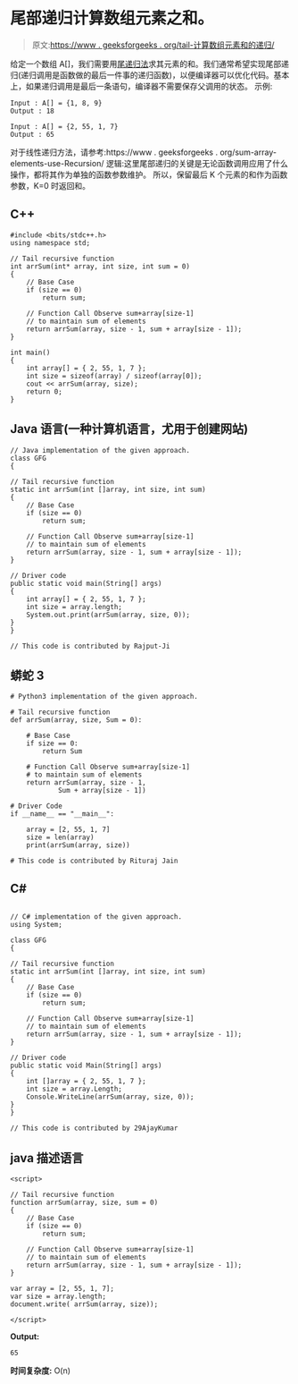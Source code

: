# 尾部递归计算数组元素之和。

> 原文:[https://www . geeksforgeeks . org/tail-计算数组元素和的递归/](https://www.geeksforgeeks.org/tail-recursion-to-calculate-sum-of-array-elements/)

给定一个数组 A[]，我们需要用[尾递归法](https://www.geeksforgeeks.org/tail-recursion/)求其元素的和。我们通常希望实现尾部递归(递归调用是函数做的最后一件事的递归函数)，以便编译器可以优化代码。基本上，如果递归调用是最后一条语句，编译器不需要保存父调用的状态。
示例:

```
Input : A[] = {1, 8, 9}
Output : 18

Input : A[] = {2, 55, 1, 7}
Output : 65
```

对于线性递归方法，请参考:https://www . geeksforgeeks . org/sum-array-elements-use-Recursion/
逻辑:这里尾部递归的关键是无论函数调用应用了什么操作，都将其作为单独的函数参数维护。
所以，保留最后 K 个元素的和作为函数参数，K=0 时返回和。

## C++

```
#include <bits/stdc++.h>
using namespace std;

// Tail recursive function
int arrSum(int* array, int size, int sum = 0)
{
    // Base Case
    if (size == 0)
        return sum;

    // Function Call Observe sum+array[size-1]
    // to maintain sum of elements
    return arrSum(array, size - 1, sum + array[size - 1]);
}

int main()
{
    int array[] = { 2, 55, 1, 7 };
    int size = sizeof(array) / sizeof(array[0]);
    cout << arrSum(array, size);
    return 0;
}
```

## Java 语言(一种计算机语言，尤用于创建网站)

```
// Java implementation of the given approach.
class GFG
{

// Tail recursive function
static int arrSum(int []array, int size, int sum)
{
    // Base Case
    if (size == 0)
        return sum;

    // Function Call Observe sum+array[size-1]
    // to maintain sum of elements
    return arrSum(array, size - 1, sum + array[size - 1]);
}

// Driver code
public static void main(String[] args)
{
    int array[] = { 2, 55, 1, 7 };
    int size = array.length;
    System.out.print(arrSum(array, size, 0));
}
}

// This code is contributed by Rajput-Ji
```

## 蟒蛇 3

```
# Python3 implementation of the given approach.

# Tail recursive function
def arrSum(array, size, Sum = 0):

    # Base Case
    if size == 0:
        return Sum

    # Function Call Observe sum+array[size-1]
    # to maintain sum of elements
    return arrSum(array, size - 1,
            Sum + array[size - 1])

# Driver Code
if __name__ == "__main__":

    array = [2, 55, 1, 7]
    size = len(array)
    print(arrSum(array, size))

# This code is contributed by Rituraj Jain
```

## C#

```

// C# implementation of the given approach.
using System;

class GFG
{

// Tail recursive function
static int arrSum(int []array, int size, int sum)
{
    // Base Case
    if (size == 0)
        return sum;

    // Function Call Observe sum+array[size-1]
    // to maintain sum of elements
    return arrSum(array, size - 1, sum + array[size - 1]);
}

// Driver code
public static void Main(String[] args)
{
    int []array = { 2, 55, 1, 7 };
    int size = array.Length;
    Console.WriteLine(arrSum(array, size, 0));
}
}

// This code is contributed by 29AjayKumar
```

## java 描述语言

```
<script>

// Tail recursive function
function arrSum(array, size, sum = 0)
{
    // Base Case
    if (size == 0)
        return sum;

    // Function Call Observe sum+array[size-1]
    // to maintain sum of elements
    return arrSum(array, size - 1, sum + array[size - 1]);
}

var array = [2, 55, 1, 7];
var size = array.length;
document.write( arrSum(array, size));

</script>   
```

**Output:** 

```
65
```

**时间复杂度:** O(n)